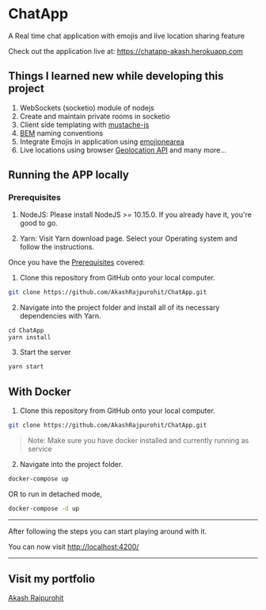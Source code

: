 # ChatApp
A Real time chat application with emojis and live location sharing feature

Check out the application live at: https://chatapp-akash.herokuapp.com

## Things I learned new while developing this project

1. WebSockets (socketio) module of nodejs
2. Create and maintain private rooms in socketio
3. Client side templating with [mustache-js](https://mustache.github.io/)
4. [BEM](http://getbem.com/naming/) naming conventions
5. Integrate Emojis in application using [emojionearea](https://github.com/mervick/emojionearea)
6. Live locations using browser [Geolocation API](https://developer.mozilla.org/en-US/docs/Web/API/Geolocation_API)
and many more...

## Running the APP locally

### Prerequisites
1. NodeJS:
Please install NodeJS >= 10.15.0. If you already have it, you're good to go.

2. Yarn:
Visit Yarn download page. Select your Operating system and follow the instructions.

Once you have the [Prerequisites](#prerequisites) covered:

1. Clone this repository from GitHub onto your local computer.

```sh
git clone https://github.com/AkashRajpurohit/ChatApp.git
```

2. Navigate into the project folder and install all of its necessary dependencies with Yarn.

```
cd ChatApp
yarn install
```
3. Start the server
```sh
yarn start
```

## With Docker

1. Clone this repository from GitHub onto your local computer.

```sh
git clone https://github.com/AkashRajpurohit/ChatApp.git
```

> Note: Make sure you have docker installed and currently running as service

2. Navigate into the project folder.
```sh
docker-compose up
```
OR to run in detached mode,
```sh
docker-compose -d up
```

---

After following the steps you can start playing around with it.

You can now visit [http://localhost:4200/](http://localhost:4200/)

---

## Visit my portfolio
[Akash Rajpurohit](https://akashrajpurohit.cf)

